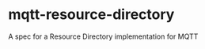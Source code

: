 mqtt-resource-directory
=======================

A spec for a Resource Directory implementation for MQTT
